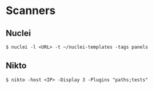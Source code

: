 # Scanners

## Nuclei

```
$ nuclei -l <URL> -t ~/nuclei-templates -tags panels
```

## Nikto

```
$ nikto -host <IP> -Display 3 -Plugins "paths;tests"
```